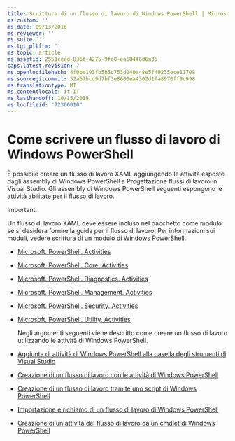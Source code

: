 ```yaml
---
title: Scrittura di un flusso di lavoro di Windows PowerShell | Microsoft Docs
ms.custom: ''
ms.date: 09/13/2016
ms.reviewer: ''
ms.suite: ''
ms.tgt_pltfrm: ''
ms.topic: article
ms.assetid: 2551ceed-836f-4275-9fc0-ea68446d6a35
caps.latest.revision: 7
ms.openlocfilehash: 4f0be193fb5b5c753d040a48e5f49235ece11708
ms.sourcegitcommit: 52a67bcd9d7bf3e8600ea4302d1fa8970ff9c998
ms.translationtype: MT
ms.contentlocale: it-IT
ms.lasthandoff: 10/15/2019
ms.locfileid: "72366010"
---
```

# <a name="writing-a-windows-powershell-workflow"></a>Come scrivere un flusso di lavoro di Windows PowerShell

È possibile creare un flusso di lavoro XAML aggiungendo le attività esposte dagli assembly di Windows PowerShell a Progettazione flussi di lavoro in Visual Studio. Gli assembly di Windows PowerShell seguenti espongono le attività abilitate per il flusso di lavoro.

> [!IMPORTANT]
> Un flusso di lavoro XAML deve essere incluso nel pacchetto come modulo se si desidera fornire la guida per il flusso di lavoro. Per informazioni sui moduli, vedere [scrittura di un modulo di Windows PowerShell](../module/writing-a-windows-powershell-module.md).

- [Microsoft. PowerShell. Activities](/dotnet/api/Microsoft.PowerShell.Activities)

- [Microsoft. PowerShell. Core. Activities](/dotnet/api/Microsoft.PowerShell.Core.Activities)

- [Microsoft. PowerShell. Diagnostics. Activities](/dotnet/api/Microsoft.PowerShell.Diagnostics.Activities)

- [Microsoft. PowerShell. Management. Activities](/dotnet/api/Microsoft.PowerShell.Management.Activities)

- [Microsoft. PowerShell. Security. Activities](/dotnet/api/Microsoft.PowerShell.Security.Activities)

- [Microsoft. PowerShell. Utility. Activities](/dotnet/api/Microsoft.PowerShell.Utility.Activities)

  Negli argomenti seguenti viene descritto come creare un flusso di lavoro utilizzando le attività di Windows PowerShell.

- [Aggiunta di attività di Windows PowerShell alla casella degli strumenti di Visual Studio](./adding-windows-powershell-activities-to-the-visual-studio-toolbox.md)

- [Creazione di un flusso di lavoro con le attività di Windows PowerShell](./creating-a-workflow-with-windows-powershell-activities.md)

- [Creazione di un flusso di lavoro tramite uno script di Windows PowerShell](./creating-a-workflow-by-using-a-windows-powershell-script.md)

- [Importazione e richiamo di un flusso di lavoro di Windows PowerShell](./importing-and-invoking-a-windows-powershell-workflow.md)

- [Creazione di un'attività del flusso di lavoro da un cmdlet di Windows PowerShell](./creating-a-workflow-activity-from-a-windows-powershell-cmdlet.md)